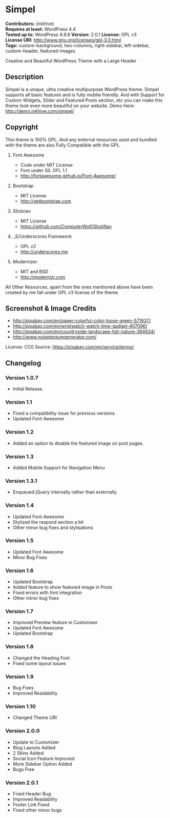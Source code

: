 # Simpel

**Contributors:** (inkhive)  
**Requires at least:** WordPress 4.4  
**Tested up to:** WordPress 4.9.8
**Version:** 2.0.1
**License:** GPL v3  
**License URI:** http://www.gnu.org/licenses/gpl-3.0.html  
**Tags:** custom-background, two-columns, right-sidebar, left-sidebar, custom-header, featured-images

Creative and Beautiful WordPress Theme with a Large Header

## Description

Simpel is a unique, ultra creative multipurpose WordPress theme. Simpel supports all basic features and is fully mobile friendly. And with Support for Custom Widgets, Slider and Featured Posts section, etc you can make this theme look even more beautiful on your website. 
Demo Here: http://demo.inkhive.com/simpel/


## Copyright


This theme is 100% GPL. And any external resources used and bundled with the theme are also Fully Compatible with the GPL.

1. Font Awesome
	- Code under MIT License
	- Font under SIL OFL 1.1 
	- http://fortawesome.github.io/Font-Awesome/
	
2. Bootstrap
	- MIT License
	- http://getbootstrap.com

3. Slicknav
	- MIT License
	- https://github.com/ComputerWolf/SlickNav		
	
4. _S/Underscores Framework
	- GPL v2
	- http://underscores.me

5. Modernizer 			
	- MIT and BSD
	- http://modernizr.com
	
	
All Other Resources, apart from the ones mentioned above have been created by me fall under GPL v3 license of the theme.	

## Screenshot & Image Credits

* http://pixabay.com/en/paper-colorful-color-loose-green-571937/
* http://pixabay.com/en/wristwatch-watch-time-gadget-407096/
* http://pixabay.com/en/countryside-landscape-hdr-nature-384624/
* http://www.noisetexturegenerator.com/

License: CC0
Source: https://pixabay.com/en/service/terms/	

## Changelog

### Version 1.0.7

* Initial Release.
	
### Version 1.1

* Fixed a compatibility issue for previous versions 
* Updated Font-Awesome
    
### Version 1.2
    		
* Added an option to disable the featured image on post pages.
    
### Version 1.3
    		
* Added Mobile Support for Navigation Menu
    
### Version 1.3.1
    		
* Enqueued jQuery internally rather than externally
    
### Version 1.4
    		
* Updated Font-Awesome
* Stylized the respond section a bit
* Other minor bug fixes and stylisations
    
### Version 1.5
    		
* Updated Font Awesome
* Minor Bug Fixes
    
### Version 1.6
	
* Updated Bootstrap
* Added feature to show featured image in Posts
* Fixed errors with font integration
* Other minor bug fixes
    
### Version 1.7
	
* Improved Preview feature in Customiser
* Updated Font Awesome
* Updated Bootstrap
    
### Version 1.8
	
* Changed the Heading Font
* Fixed some layout issues
    
### Version 1.9
    		
* Bug Fixes
* Improved Readability
    
### Version 1.10
    		
* Changed Theme URI

### Version 2.0.0

* Update to Customizer
* Blog Layouts Added
* 2 Skins Added
* Social Icon Feature Improved
* More Sidebar Option Added
* Bugs Free

### Version 2.0.1

* Fixed Header Bug
* Improved Readability
* Footer Link Fixed
* Fixed other minor bugs